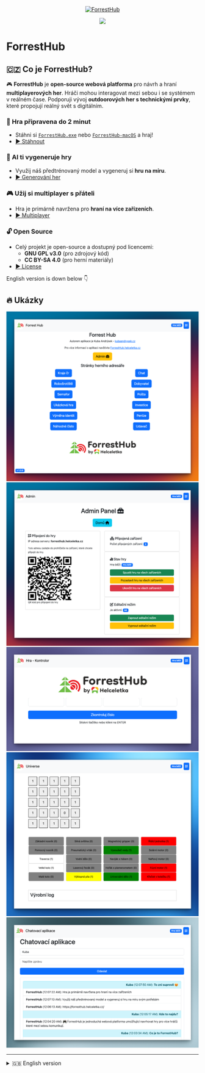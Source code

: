<p align="center">
	<a href="https://forresthub.helceletka.cz/" target="_blank" rel="noopener">
		<img src="https://forresthub.helceletka.cz/graphics/ForrestHub-helceletka-bg.svg" width="500" alt="ForrestHub">
	</a>
</p>

<p align="center">
    <a target="_blank" href="https://hits.seeyoufarm.com/api/count/graph/dailyhits.svg?url=https://forresthub.helceletka.cz/">
        <img src="https://hits.seeyoufarm.com/api/count/incr/badge.svg?url=https://forresthub.helceletka.cz/&count_bg=%2379C83D&title_bg=%23555555&icon=&icon_color=%23E7E7E7&title=👀&edge_flat=true"/>
    </a>
</p>

# ForrestHub

## 🇨🇿 Co je ForrestHub?

🎮 **ForrestHub** je **open-source webová platforma** pro návrh a hraní **multiplayerových her**. Hráči mohou interagovat mezi sebou i se systémem v reálném čase.
Podporuji vývoj **outdoorových her s technickými prvky**, které propojují reálný svět s digitálním.

### 🚀 Hra připravena do 2 minut
- Stáhni si [`ForrestHub.exe`](https://forresthub.helceletka.cz/install/) nebo [`ForrestHub-macOS`](https://forresthub.helceletka.cz/install) a hraj!
- [:arrow_forward: Stáhnout](https://forresthub.helceletka.cz/install)

### 🤖 AI ti vygeneruje hry
- Využij náš předtrénovaný model a vygeneruj si **hru na míru**.
- [:arrow_forward: Generování her](https://forresthub.helceletka.cz/generate)

### 🎮 Užij si multiplayer s přáteli
- Hra je primárně navržena pro **hraní na více zařízeních**.
- [:arrow_forward: Multiplayer](https://forresthub.helceletka.cz/connection)

### 🔓 Open Source
- Celý projekt je open-source a dostupný pod licencemi:
  - **GNU GPL v3.0** (pro zdrojový kód)
  - **CC BY-SA 4.0** (pro herní materiály)
- [:arrow_forward: License](https://forresthub.helceletka.cz/license)

English version is down below 👇

## 🔥 Ukázky
![ForrestHub](docs/media/home.png)
![ForrestHub](docs/media/admin.png)
![ForrestHub](docs/media/kontrolor.png)
![ForrestHub](docs/media/universe.png)
![ForrestHub](docs/media/chat.png)

---

<details><summary>🇬🇧 English version</summary>
<p>


## 🇬🇧 What is ForrestHub?

🎮 **ForrestHub** is an **open-source web platform** designed for **multiplayer game development and play**.
Players can interact with each other and the system in real-time.

My focus is on supporting the development of **outdoor games with technical elements**, connecting the physical and digital worlds.

### 🚀 Game Ready in 2 Minutes
- Download [`ForrestHub.exe`](https://forresthub.helceletka.cz/install) or [`ForrestHub-macOS`](https://forresthub.helceletka.cz/install) and start playing!
- [:arrow_forward: Download](https://forresthub.helceletka.cz/install)

### 🤖 AI Generates Games for You
- Use our pre-trained model to generate a **custom game**.
- [:arrow_forward: Generate a Game](https://forresthub.helceletka.cz/generate)

### 🎮 Enjoy Multiplayer with Friends
- Designed primarily for **multi-device play**.
- [:arrow_forward: Multiplayer](https://forresthub.helceletka.cz/connection)

### 🔓 Open Source
- The entire project is open-source and licensed under:
  - **GNU GPL v3.0** (for source code)
  - **CC BY-SA 4.0** (for game materials)
- [:arrow_forward: License](https://forresthub.helceletka.cz/license)

## 🔥 Screenshots
![ForrestHub](docs/media/home.png)
![ForrestHub](docs/media/admin.png)
![ForrestHub](docs/media/kontrolor.png)
![ForrestHub](docs/media/universe.png)
![ForrestHub](docs/media/chat.png)

---

## 🔗 Useful Links

- 🌍 **Website**: [ForrestHub](https://forresthub.helceletka.cz/)
- 💻 **GitHub Repository**: [ForrestHub on GitHub](https://github.com/Helceletka/ForrestHub)
- 🧑‍💻 **Author**: [Jakub Andrýsek](https://kubaandrysek.cz/)

📜 **License:**
- **Source Code**: [GNU GPL v3.0](https://www.gnu.org/licenses/gpl-3.0.html)
- **Game Materials**: [CC BY-SA 4.0](https://creativecommons.org/licenses/by-sa/4.0/)

🚀 Enjoy open-source multiplayer gaming!


</p>
</details>